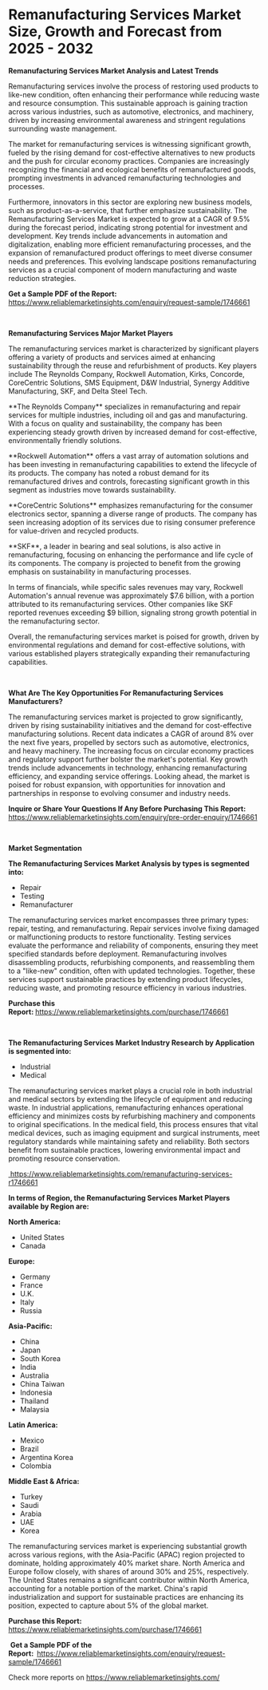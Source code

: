 <p><h1>Remanufacturing Services Market Size, Growth and Forecast from 2025 - 2032</h1></p><p><strong>Remanufacturing Services Market Analysis and Latest Trends</strong></p>
<p><p>Remanufacturing services involve the process of restoring used products to like-new condition, often enhancing their performance while reducing waste and resource consumption. This sustainable approach is gaining traction across various industries, such as automotive, electronics, and machinery, driven by increasing environmental awareness and stringent regulations surrounding waste management.</p><p>The market for remanufacturing services is witnessing significant growth, fueled by the rising demand for cost-effective alternatives to new products and the push for circular economy practices. Companies are increasingly recognizing the financial and ecological benefits of remanufactured goods, prompting investments in advanced remanufacturing technologies and processes. </p><p>Furthermore, innovators in this sector are exploring new business models, such as product-as-a-service, that further emphasize sustainability. The Remanufacturing Services Market is expected to grow at a CAGR of 9.5% during the forecast period, indicating strong potential for investment and development. Key trends include advancements in automation and digitalization, enabling more efficient remanufacturing processes, and the expansion of remanufactured product offerings to meet diverse consumer needs and preferences. This evolving landscape positions remanufacturing services as a crucial component of modern manufacturing and waste reduction strategies.</p></p>
<p><strong>Get a Sample PDF of the Report:&nbsp;</strong> <a href="https://www.reliablemarketinsights.com/enquiry/request-sample/1746661?utm_campaign=3033&utm_medium=2&utm_source=Github&utm_content=ia&utm_term=09032025&utm_id=remanufacturing-services">https://www.reliablemarketinsights.com/enquiry/request-sample/1746661</a></p>
<p>&nbsp;</p>
<p><strong>Remanufacturing Services Major Market Players</strong></p>
<p><p>The remanufacturing services market is characterized by significant players offering a variety of products and services aimed at enhancing sustainability through the reuse and refurbishment of products. Key players include The Reynolds Company, Rockwell Automation, Kirks, Concorde, CoreCentric Solutions, SMS Equipment, D&W Industrial, Synergy Additive Manufacturing, SKF, and Delta Steel Tech.</p><p>**The Reynolds Company** specializes in remanufacturing and repair services for multiple industries, including oil and gas and manufacturing. With a focus on quality and sustainability, the company has been experiencing steady growth driven by increased demand for cost-effective, environmentally friendly solutions.</p><p>**Rockwell Automation** offers a vast array of automation solutions and has been investing in remanufacturing capabilities to extend the lifecycle of its products. The company has noted a robust demand for its remanufactured drives and controls, forecasting significant growth in this segment as industries move towards sustainability.</p><p>**CoreCentric Solutions** emphasizes remanufacturing for the consumer electronics sector, spanning a diverse range of products. The company has seen increasing adoption of its services due to rising consumer preference for value-driven and recycled products.</p><p>**SKF**, a leader in bearing and seal solutions, is also active in remanufacturing, focusing on enhancing the performance and life cycle of its components. The company is projected to benefit from the growing emphasis on sustainability in manufacturing processes.</p><p>In terms of financials, while specific sales revenues may vary, Rockwell Automation's annual revenue was approximately $7.6 billion, with a portion attributed to its remanufacturing services. Other companies like SKF reported revenues exceeding $9 billion, signaling strong growth potential in the remanufacturing sector.</p><p>Overall, the remanufacturing services market is poised for growth, driven by environmental regulations and demand for cost-effective solutions, with various established players strategically expanding their remanufacturing capabilities.</p></p>
<p>&nbsp;</p>
<p><strong>What Are The Key Opportunities For Remanufacturing Services Manufacturers?</strong></p>
<p><p>The remanufacturing services market is projected to grow significantly, driven by rising sustainability initiatives and the demand for cost-effective manufacturing solutions. Recent data indicates a CAGR of around 8% over the next five years, propelled by sectors such as automotive, electronics, and heavy machinery. The increasing focus on circular economy practices and regulatory support further bolster the market's potential. Key growth trends include advancements in technology, enhancing remanufacturing efficiency, and expanding service offerings. Looking ahead, the market is poised for robust expansion, with opportunities for innovation and partnerships in response to evolving consumer and industry needs.</p></p>
<p><strong>Inquire or Share Your Questions If Any Before Purchasing This Report:</strong> <a href="https://www.reliablemarketinsights.com/enquiry/pre-order-enquiry/1746661?utm_campaign=3033&utm_medium=2&utm_source=Github&utm_content=ia&utm_term=09032025&utm_id=remanufacturing-services">https://www.reliablemarketinsights.com/enquiry/pre-order-enquiry/1746661</a></p>
<p>&nbsp;</p>
<p><strong>Market Segmentation</strong></p>
<p><strong>The Remanufacturing Services Market Analysis by types is segmented into:</strong></p>
<p><ul><li>Repair</li><li>Testing</li><li>Remanufacturer</li></ul></p>
<p><p>The remanufacturing services market encompasses three primary types: repair, testing, and remanufacturing. Repair services involve fixing damaged or malfunctioning products to restore functionality. Testing services evaluate the performance and reliability of components, ensuring they meet specified standards before deployment. Remanufacturing involves disassembling products, refurbishing components, and reassembling them to a "like-new" condition, often with updated technologies. Together, these services support sustainable practices by extending product lifecycles, reducing waste, and promoting resource efficiency in various industries.</p></p>
<p><strong>Purchase this Report:&nbsp;</strong><a href="https://www.reliablemarketinsights.com/purchase/1746661?utm_campaign=3033&utm_medium=2&utm_source=Github&utm_content=ia&utm_term=09032025&utm_id=remanufacturing-services">https://www.reliablemarketinsights.com/purchase/1746661</a></p>
<p>&nbsp;</p>
<p><strong>The Remanufacturing Services Market Industry Research by Application is segmented into:</strong></p>
<p><ul><li>Industrial</li><li>Medical</li></ul></p>
<p><p>The remanufacturing services market plays a crucial role in both industrial and medical sectors by extending the lifecycle of equipment and reducing waste. In industrial applications, remanufacturing enhances operational efficiency and minimizes costs by refurbishing machinery and components to original specifications. In the medical field, this process ensures that vital medical devices, such as imaging equipment and surgical instruments, meet regulatory standards while maintaining safety and reliability. Both sectors benefit from sustainable practices, lowering environmental impact and promoting resource conservation.</p></p>
<p><a href="https://www.reliablemarketinsights.com/remanufacturing-services-r1746661?utm_campaign=3033&utm_medium=2&utm_source=Github&utm_content=ia&utm_term=09032025&utm_id=remanufacturing-services">&nbsp;https://www.reliablemarketinsights.com/remanufacturing-services-r1746661</a></p>
<p><strong>In terms of Region, the Remanufacturing Services Market Players available by Region are:</strong></p>
<p>
    <p> <strong> North America: </strong>
        <ul>
            <li>United States</li>
            <li>Canada</li>
        </ul>
        </p> 
    <p> <strong> Europe: </strong>
        <ul>
            <li>Germany</li>
            <li>France</li>
            <li>U.K.</li>
            <li>Italy</li>
            <li>Russia</li>
        </ul>
        </p> 
    <p> <strong> Asia-Pacific: </strong>
        <ul>
            <li>China</li>
            <li>Japan</li>
            <li>South Korea</li>
            <li>India</li>
            <li>Australia</li>
            <li>China Taiwan</li>
            <li>Indonesia</li>
            <li>Thailand</li>
            <li>Malaysia</li>
        </ul>
        </p> 
    <p> <strong> Latin America: </strong>
        <ul>
            <li>Mexico</li>
            <li>Brazil</li>
            <li>Argentina Korea</li>
            <li>Colombia</li>
        </ul>
        </p> 
    <p> <strong> Middle East & Africa: </strong>
        <ul>
            <li>Turkey</li>
            <li>Saudi</li>
            <li>Arabia</li>
            <li>UAE</li>
            <li>Korea</li>
        </ul>
    </p>
    </p>
<p><p>The remanufacturing services market is experiencing substantial growth across various regions, with the Asia-Pacific (APAC) region projected to dominate, holding approximately 40% market share. North America and Europe follow closely, with shares of around 30% and 25%, respectively. The United States remains a significant contributor within North America, accounting for a notable portion of the market. China's rapid industrialization and support for sustainable practices are enhancing its position, expected to capture about 5% of the global market.</p></p>
<p><strong>Purchase this Report: </strong><a href="https://www.reliablemarketinsights.com/purchase/1746661?utm_campaign=3033&utm_medium=2&utm_source=Github&utm_content=ia&utm_term=09032025&utm_id=remanufacturing-services">https://www.reliablemarketinsights.com/purchase/1746661</a></p>
<p>&nbsp;<strong>Get a Sample PDF of the Report:&nbsp;&nbsp;</strong><a href="https://www.reliablemarketinsights.com/enquiry/request-sample/1746661?utm_campaign=3033&utm_medium=2&utm_source=Github&utm_content=ia&utm_term=09032025&utm_id=remanufacturing-services">https://www.reliablemarketinsights.com/enquiry/request-sample/1746661</a></p>
<p><strong></strong></p>
<p>Check more reports on <a href="https://www.reliablemarketinsights.com/?utm_campaign=3033&utm_medium=2&utm_source=Github&utm_content=ia&utm_term=09032025&utm_id=remanufacturing-services">https://www.reliablemarketinsights.com/</a></p>